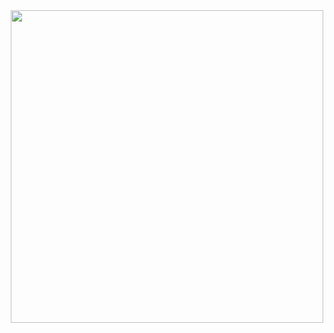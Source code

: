 <div id="header" align="center">
  <img src="https://user-images.githubusercontent.com/58390848/159660947-ee96d6ba-d92b-4153-a0f6-0fad2616e48d.gif" width="500"/>
</div>
<!--![git](https://user-images.githubusercontent.com/58390848/159660947-ee96d6ba-d92b-4153-a0f6-0fad2616e48d.gif)-->
